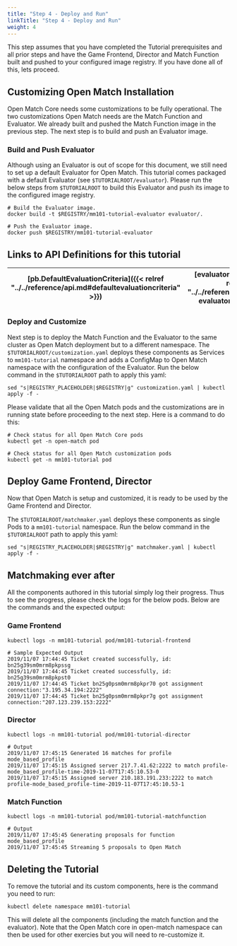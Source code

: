 ```yaml
---
title: "Step 4 - Deploy and Run"
linkTitle: "Step 4 - Deploy and Run"
weight: 4
---
```


This step assumes that you have completed the Tutorial prerequisites and all prior steps and have the Game Frontend, Director and Match Function built and pushed to your configured image registry. If you have done all of this, lets proceed.

## Customizing Open Match Installation

Open Match Core needs some customizations to be fully operational. The two customizations Open Match needs are the Match Function and Evaluator. We already built and pushed the Match Function image in the previous step. The next step is to build and push an Evaluator image.

### Build and Push Evaluator

Although using an Evaluator is out of scope for this document, we still need to set up a default Evaluator for Open Match. This tutorial comes packaged with a default Evaluator (see ```$TUTORIALROOT/evaluator```). Please run the below steps from ```$TUTORIALROOT``` to build this Evaluator and push its image to the configured image registry.

```
# Build the Evaluator image.
docker build -t $REGISTRY/mm101-tutorial-evaluator evaluator/.

# Push the Evaluator image.
docker push $REGISTRY/mm101-tutorial-evaluator
```

## Links to API Definitions for this tutorial

| [pb.DefaultEvaluationCriteria]({{< relref "../../reference/api.md#defaultevaluationcriteria" >}}) | [evaluator.Evaluate]({{< relref "../../reference/api.md#api-evaluator-proto" >}}) |
| ----- | ---- |

### Deploy and Customize

Next step is to deploy the Match Function and the Evaluator to the same cluster as Open Match deployment but to a different namespace. The ```$TUTORIALROOT/customization.yaml``` deploys these components as Services to ```mm101-tutorial``` namespace and adds a ConfigMap to Open Match namespace with the configuration of the Evaluator. Run the below command in the ```$TUTORIALROOT``` path to apply this yaml:

```
sed "s|REGISTRY_PLACEHOLDER|$REGISTRY|g" customization.yaml | kubectl apply -f -
```

Please validate that all the Open Match pods and the customizations are in running state before proceeding to the next step. Here is a command to do this:

```
# Check status for all Open Match Core pods
kubectl get -n open-match pod

# Check status for all Open Match customization pods
kubectl get -n mm101-tutorial pod
```

## Deploy Game Frontend, Director

Now that Open Match is setup and customized, it is ready to be used by the Game Frontend and Director.

The ```$TUTORIALROOT/matchmaker.yaml``` deploys these components as single Pods to a ```mm101-tutorial``` namespace. Run the below command in the ```$TUTORIALROOT``` path to apply this yaml:

```
sed "s|REGISTRY_PLACEHOLDER|$REGISTRY|g" matchmaker.yaml | kubectl apply -f -
```

## Matchmaking ever after

All the components authored in this tutorial simply log their progress. Thus to see the progress, please check the logs for the below pods. Below are the commands and the expected output:

### Game Frontend

```
kubectl logs -n mm101-tutorial pod/mm101-tutorial-frontend

# Sample Expected Output
2019/11/07 17:44:45 Ticket created successfully, id: bn25g39sm0mrm8pkpssg
2019/11/07 17:44:45 Ticket created successfully, id: bn25g39sm0mrm8pkpst0
2019/11/07 17:44:45 Ticket bn25g0psm0mrm8pkpr70 got assignment connection:"3.195.34.194:2222"
2019/11/07 17:44:45 Ticket bn25g0psm0mrm8pkpr7g got assignment connection:"207.123.239.153:2222"
```

### Director

```
kubectl logs -n mm101-tutorial pod/mm101-tutorial-director

# Output
2019/11/07 17:45:15 Generated 16 matches for profile mode_based_profile
2019/11/07 17:45:15 Assigned server 217.7.41.62:2222 to match profile-mode_based_profile-time-2019-11-07T17:45:10.53-0
2019/11/07 17:45:15 Assigned server 210.183.191.233:2222 to match profile-mode_based_profile-time-2019-11-07T17:45:10.53-1
```

### Match Function

```
kubectl logs -n mm101-tutorial pod/mm101-tutorial-matchfunction

# Output
2019/11/07 17:45:45 Generating proposals for function mode_based_profile
2019/11/07 17:45:45 Streaming 5 proposals to Open Match
```

## Deleting the Tutorial

To remove the tutorial and its custom components, here is the command you need to run:

```
kubectl delete namespace mm101-tutorial
```

This will delete all the components (including the match function and the evaluator). Note that the Open Match core in open-match namespace can then be used for other exercies but you will need to re-customize it.

